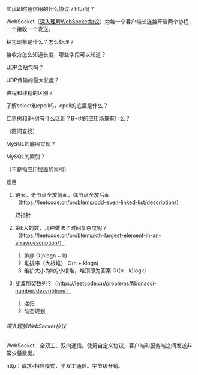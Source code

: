 实现即时通信用的什么协议？http吗？

WebSocket（[深入理解WebSocket协议](#深入理解WebSocket协议)）为每一个客户端长连接开启两个协程，一个接收一个发送。

粘包现象是什么？怎么处理？

接收方怎么知道长度，哪些字段可以知道？

UDP会粘包吗？

UDP传输的最大长度？

进程和线程的区别？

了解select和epoll吗，epoll的底层是什么？

红黑树和B+树有什么区别？B+树的应用场景有什么？

（区间查找）

MySQL的底层实现？

MySQL的索引？

（不是指应用层面的索引）

题目

1. 链表，奇节点全放前面，偶节点全放后面（https://leetcode.cn/problems/odd-even-linked-list/description/）

   双指针

2. 第k大的数，几种做法？时间复杂度呢？（https://leetcode.cn/problems/kth-largest-element-in-an-array/description/）

   1. 排序 O(nlogn + k)
   2. 堆排序（大根堆） O(n + klogn)
   3. 维护大小为k的小根堆，堆顶即为答案 O((n - k)logk)

3. 斐波那契数列？（https://leetcode.cn/problems/fibonacci-number/description/）

   1. 递归
   2. 动态规划

###### 深入理解WebSocket协议

WebSocket：全双工、双向通信。使用自定义协议，客户端和服务端之间发送非常少量数据。

http：请求-相应模式，半双工通信。字节级开销。

